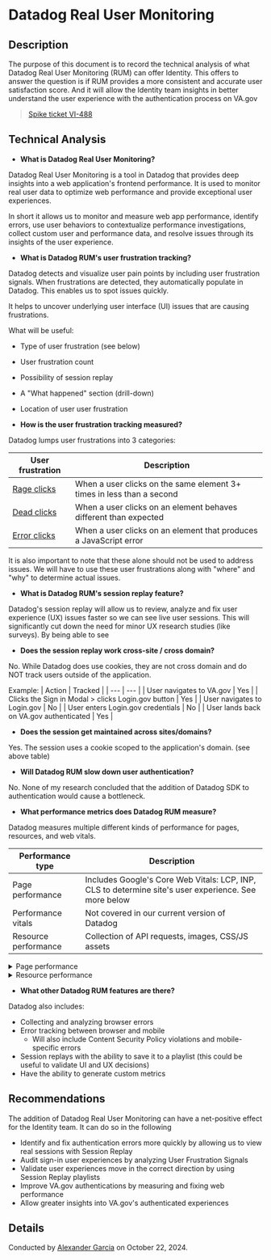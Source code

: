 # Datadog Real User Monitoring

## Description

The purpose of this document is to record the technical analysis of what Datadog Real User Monitoring (RUM) can offer Identity. This offers to answer the question is if RUM provides a more consistent and accurate user satisfaction score. And it will allow the Identity team insights in better understand the user experience with the authentication process on VA.gov

> [Spike ticket VI-488](https://jira.devops.va.gov/browser/VI-488)

## Technical Analysis

- **What is Datadog Real User Monitoring?**

Datadog Real User Monitoring is a tool in Datadog that provides deep insights into a web application's frontend performance. It is used to monitor real user data to optimize web performance and provide exceptional user experiences.

In short it allows us to monitor and measure web app performance, identify errors, use user behaviors to contextualize performance investigations, collect custom user and performance data, and resolve issues through its insights of the user experience.

- **What is Datadog RUM's user frustration tracking?**

Datadog detects and visualize user pain points by including user frustration signals. When frustrations are detected, they automatically populate in Datadog. This enables us to spot issues quickly.

It helps to uncover underlying user interface (UI) issues that are causing frustrations.

What will be useful:

- Type of user frustration (see below)
- User frustration count
- Possibility of session replay
- A "What happened" section (drill-down)
- Location of user user frustration

- **How is the user frustration tracking measured?**

Datadog lumps user frustrations into 3 categories:

| User frustration                                                                                                  | Description                                                           |
| ----------------------------------------------------------------------------------------------------------------- | --------------------------------------------------------------------- |
| [Rage clicks](https://www.datadoghq.com/blog/analyze-user-experience-frustration-signals-with-rum/#rage-clicks)   | When a user clicks on the same element 3+ times in less than a second |
| [Dead clicks](https://www.datadoghq.com/blog/analyze-user-experience-frustration-signals-with-rum/#dead-clicks)   | When a user clicks on an element behaves different than expected      |
| [Error clicks](https://www.datadoghq.com/blog/analyze-user-experience-frustration-signals-with-rum/#error-clicks) | When a user clicks on an element that produces a JavaScript error     |

It is also important to note that these alone should not be used to address issues. We will have to use these user frustrations along with "where" and "why" to determine actual issues.

- **What is Datadog RUM's session replay feature?**

Datadog's session replay will allow us to review, analyze and fix user experience (UX) issues faster so we can see live user sessions. This will significantly cut down the need for minor UX research studies (like surveys). By being able to see

- **Does the session replay work cross-site / cross domain?**

No. While Datadog does use cookies, they are not cross domain and do NOT track users outside of the application.

Example:
| Action | Tracked |
| --- | --- |
| User navigates to VA.gov | Yes |
| Clicks the Sign in Modal > clicks Login.gov button | Yes |
| User navigates to Login.gov | No |
| User enters Login.gov credentials | No |
| User lands back on VA.gov authenticated | Yes |

- **Does the session get maintained across sites/domains?**

Yes. The session uses a cookie scoped to the application's domain. (see above table)

- **Will Datadog RUM slow down user authentication?**

No. None of my research concluded that the addition of Datadog SDK to authentication would cause a bottleneck.

- **What performance metrics does Datadog RUM measure?**

Datadog measures multiple different kinds of performance for pages, resources, and web vitals.

| Performance type     | Description                                                                                          |
| -------------------- | ---------------------------------------------------------------------------------------------------- |
| Page performance     | Includes Google's Core Web Vitals: LCP, INP, CLS to determine site's user experience. See more below |
| Performance vitals   | Not covered in our current version of Datadog                                                        |
| Resource performance | Collection of API requests, images, CSS/JS assets                                                    |

<details>
  <summary>Page performance</summary>

| Metric                          | Focus            | Description                                                                                 | Target value |
| ------------------------------- | ---------------- | ------------------------------------------------------------------------------------------- | ------------ |
| LCP - Largest Contentful Pain   | Load performance | Moment in the page load timeline in which the larget DOM object in the viewport is rendered | < 2.5s       |
| INP - Interaction to Next Paint | Interactivity    | Longest duration between user interaction with page and next paint                          | < 200ms      |
| CLS - Cumlative Layout Shift    | Visual stability | Quantifies unexpected page movement due to dynamically loaded content                       | < 0.1        |

</details>

<details>
  <summary>Resource performance</summary>

- This uncovers long loading resources in API
- Large JavaScript and/or CSS files
- Large images and fonts

</details>

- **What other Datadog RUM features are there?**

Datadog also includes:

- Collecting and analyzing browser errors
- Error tracking between browser and mobile
  - Will also include Content Security Policy violations and mobile-specific errors
- Session replays with the ability to save it to a playlist (this could be useful to validate UI and UX decisions)
- Have the ability to generate custom metrics

## Recommendations

The addition of Datadog Real User Monitoring can have a net-positive effect for the Identity team. It can do so in the following

- Identify and fix authentication errors more quickly by allowing us to view real sessions with Session Replay
- Audit sign-in user experiences by analyzing User Frustration Signals
- Validate user experiences move in the correct direction by using Session Replay playlists
- Improve VA.gov authentications by measuring and fixing web performance
- Allow greater insights into VA.gov's authenticated experiences

## Details

Conducted by [Alexander Garcia](https://github.com/asg5704) on October 22, 2024.

